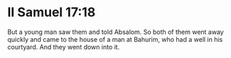 # II Samuel 17:18

But a young man saw them and told Absalom. So both of them went away quickly and came to the house of a man at Bahurim, who had a well in his courtyard. And they went down into it.
